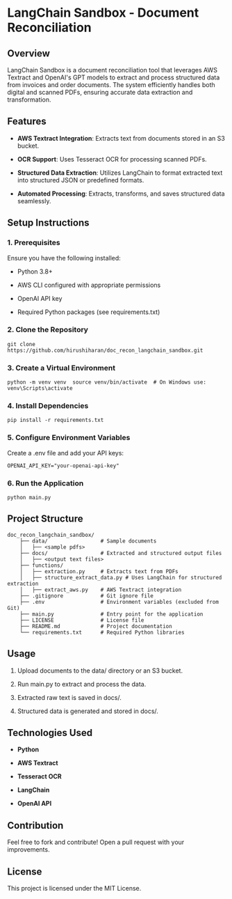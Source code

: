 LangChain Sandbox - Document Reconciliation
===========================================

Overview
--------

LangChain Sandbox is a document reconciliation tool that leverages AWS Textract and OpenAI's GPT models to extract and process structured data from invoices and order documents. The system efficiently handles both digital and scanned PDFs, ensuring accurate data extraction and transformation.

Features
--------

*   **AWS Textract Integration**: Extracts text from documents stored in an S3 bucket.
    
*   **OCR Support**: Uses Tesseract OCR for processing scanned PDFs.
    
*   **Structured Data Extraction**: Utilizes LangChain to format extracted text into structured JSON or predefined formats.
    
*   **Automated Processing**: Extracts, transforms, and saves structured data seamlessly.
    

Setup Instructions
------------------

### 1\. Prerequisites

Ensure you have the following installed:

*   Python 3.8+
    
*   AWS CLI configured with appropriate permissions
    
*   OpenAI API key
    
*   Required Python packages (see requirements.txt)
    

### 2\. Clone the Repository

`git clone https://github.com/hirushiharan/doc_recon_langchain_sandbox.git`

### 3\. Create a Virtual Environment

`python -m venv venv  source venv/bin/activate  # On Windows use: venv\Scripts\activate`

### 4\. Install Dependencies

`pip install -r requirements.txt`

### 5\. Configure Environment Variables

Create a .env file and add your API keys:

`OPENAI_API_KEY="your-openai-api-key"`

### 6\. Run the Application

`python main.py`

Project Structure
-----------------
    doc_recon_langchain_sandbox/
        ├── data/                 # Sample documents
        │   ├── <sample pdfs>
        ├── docs/                 # Extracted and structured output files
        │   ├── <output text files>
        ├── functions/
        │   ├── extraction.py     # Extracts text from PDFs
        │   ├── structure_extract_data.py # Uses LangChain for structured extraction
        │   ├── extract_aws.py    # AWS Textract integration
        ├── .gitignore            # Git ignore file
        ├── .env                  # Environment variables (excluded from Git)
        ├── main.py               # Entry point for the application
        ├── LICENSE               # License file
        ├── README.md             # Project documentation
        └── requirements.txt      # Required Python libraries

Usage
-----

1.  Upload documents to the data/ directory or an S3 bucket.
    
2.  Run main.py to extract and process the data.
    
3.  Extracted raw text is saved in docs/.
    
4.  Structured data is generated and stored in docs/.
    

Technologies Used
-----------------

*   **Python**
    
*   **AWS Textract**
    
*   **Tesseract OCR**
    
*   **LangChain**
    
*   **OpenAI API**
    

Contribution
------------

Feel free to fork and contribute! Open a pull request with your improvements.

License
-------

This project is licensed under the MIT License.